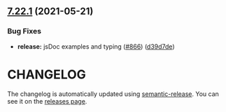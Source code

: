 ## [7.22.1](https://github.com/contentful/contentful-management.js/compare/v7.22.0...v7.22.1) (2021-05-21)


### Bug Fixes

* **release:** jsDoc examples and typing ([#866](https://github.com/contentful/contentful-management.js/issues/866)) ([d39d7de](https://github.com/contentful/contentful-management.js/commit/d39d7dee12280c76a35fa165ba4a8557c63dfae9))

# CHANGELOG

The changelog is automatically updated using
[semantic-release](https://github.com/semantic-release/semantic-release). You
can see it on the [releases page](https://github.com/contentful/contentful-management.js/releases).
